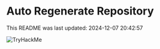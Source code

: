 # Auto Regenerate Repository

This README was last updated: 2024-12-07 20:42:57

 ![TryHackMe](https://tryhackme.com/badge/533634)